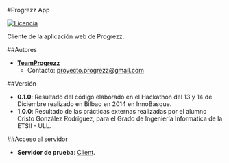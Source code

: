 #Progrezz App

[![Licencia](https://img.shields.io/badge/license-MIT-blue.svg)](LICENSE)

Cliente de la aplicación web de Progrezz.

##Autores
- [**TeamProgrezz**](https://github.com/teamprogrezz)
    - Contacto: [proyecto.progrezz@gmail.com](mailto:proyecto.progrezz@gmail.com)

##Versión
- **0.1.0**: Resultado del código elaborado en el Hackathon del 13 y 14 de Diciembre realizado en Bilbao en 2014 en InnoBasque.
- **1.0.0**: Resultado de las prácticas externas realizadas por el alumno Cristo González Rodríguez, para el Grado de Ingeniería Informática de la ETSII - ULL.

##Acceso al servidor
- **Servidor de prueba**: [Client](www.socialmemorycompany.com:9292/pages/client/index.html).